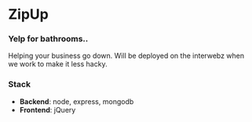 ZipUp
=====

### Yelp for bathrooms..

Helping your business go down. Will be deployed on the interwebz when we work to make it less hacky.

### Stack

- **Backend**: node, express, mongodb
- **Frontend**: jQuery
